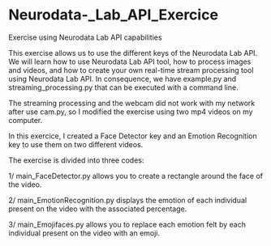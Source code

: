 # Neurodata-_Lab_API_Exercice
Exercise using Neurodata Lab API capabilities

This exercise allows us to use the different keys of the Neurodata Lab API. We will learn how to use Neurodata Lab API tool, how to process images and videos, and how to create your own real-time stream processing tool using Neurodata Lab API. In consequence, we have example.py and streaming_processing.py that can be executed with a command line.

The streaming processing and the webcam did not work with my network after use cam.py, so I modified the exercise using two mp4 videos on my computer. 

In this exercice, I created a Face Detector key and an Emotion Recognition key to use them on two different videos. 


The exercise is divided into three codes: 

1/ main_FaceDetector.py allows you to create a rectangle around the face of the video.

2/ main_EmotionRecognition.py displays the emotion of each individual present on the video with the associated percentage.

3/ main_Emojifaces.py allows you to replace each emotion felt by each individual present on the video with an emoji.
